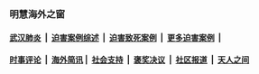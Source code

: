 
### 明慧海外之窗

####  [武汉肺炎](indexes/365.md?t=02160900) &nbsp;|&nbsp;  [迫害案例综述](indexes/328.md?t=02160900) &nbsp;|&nbsp; [迫害致死案例](indexes/277.md?t=02160900)  &nbsp;|&nbsp; [更多迫害案例](indexes/81.md?t=02160900)  &nbsp;|&nbsp; 
####  [时事评论](indexes/19.md?t=02160900) &nbsp;|&nbsp; [海外简讯](indexes/245.md?t=02160900)&nbsp;|&nbsp;  [社会支持](indexes/140.md?t=02160900) &nbsp;|&nbsp; [褒奖决议](indexes/282.md?t=02160900) &nbsp;|&nbsp; [社区报道](indexes/91.md?t=02160900)  &nbsp;|&nbsp; [天人之间](indexes/78.md?t=02160900) 

